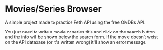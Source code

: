 # Movies/Series Browser
A simple project made to practice Feth API using the free OMDBs API.

You just need to write a movie or series title and click on the search button and the info will be shown below the search form. If the movie doesn't wxist on the API database (or it's written wrong) it'll show an error message.
